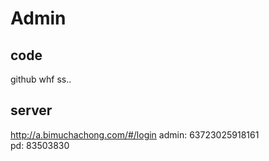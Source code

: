 # Admin
## code
github whf ss..

## server
http://a.bimuchachong.com/#/login
admin: 63723025918161  
pd: 83503830